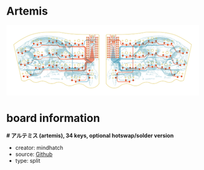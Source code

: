 # Artemis

![preview](./artemis_preview.png)

# board information
**# アルテミス (artemis), 34 keys, optional hotswap/solder version**

- creator: mindhatch
- source: [Github](https://github.com/mindhatch/keyboards)
- type: split

